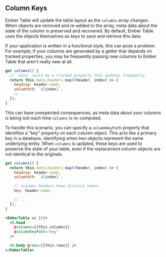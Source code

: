 ## Column Keys

Ember Table will update the table layout as the `columns` array changes. When
objects are removed and re-added to the array, meta data about the state of
the column is preserved and recovered. By default, Ember Table uses the objects
themselves as keys to save and retrieve this data.

If your application is written in a functional style, this can pose a problem.
For example, if your columns are generated by a getter that depends on tracked
properties, you may be frequently passing new columns to Ember Table that aren't
really new at all.

```js
get columns() {
  // `data` could be a tracked property that updates frequently
  return this.data.headers.map((header, index) => {
    heading: header.name,
    valuePath: `${index}`,
    // ...
  });
}
```

This can have unexpected consequences, as meta data about your columns
is being lost each time `columns` is re-computed.

To handle this scenario, you can specify a `columnKeyPath` property that
identifies a "key" property on each column object. This acts like a primary key
in a database, identifying when two objects represent the same underlying
entity. When `columns` is updated, these keys are used to preserve the state
of your table, even if the replacement column objects are not identical to the
originals.

```js
get columns() {
  return this.data.headers.map((header, index) => {
    heading: header.name,
    valuePath: `${index}`,

    // assumes headers have distinct names
    key: header.name,

    // ...
  });
}
```

```hbs
<EmberTable as |t|>
  <t.head
    @columns={{this.columns}}
    @columnKeyPath="key"
  />

  <t.body @rows={{this.rows}} />
</EmberTable>
```
